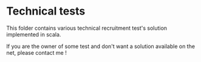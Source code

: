 Technical tests
===================

This folder contains various technical recruitment test's solution implemented
in scala.

If you are the owner of some test and don't want a solution available on the net, please contact me !
